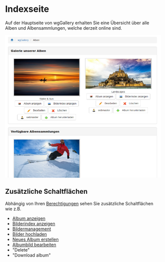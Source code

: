 # Indexseite

Auf der Hauptseite von wgGallery erhalten Sie eine Übersicht über alle Alben und Albensammlungen, welche derzeit online sind.

![](../../.gitbook/assets/index1_de.png)

## Zusätzliche Schaltflächen

Abhängig von Ihren [Berechtigungen](../administration-menu/permissions.md) sehen Sie zusätzliche Schaltflächen wie z.B.

* [Album anzeigen](displaying-albums.md)
* [Bilderindex anzeigen](image-index.md)
* [Bildermanagement](image-management.md)
* [Bilder hochladen](ploading-images.md)
* [Neues Album erstellen](create-new-album.md)
* [Albumbild bearbeiten](album-image.md)
* "Delete"
* "Download album"
